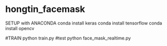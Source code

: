 # hongtin_facemask

SETUP with ANACONDA
conda install keras
conda install tensorflow
conda install opencv

#TRAIN
python train.py
#test
python face_mask_realtime.py
